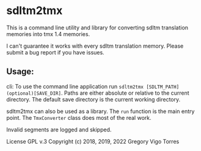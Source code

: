 # sdltm2tmx

This is a command line utility and library for converting sdltm translation memories into tmx 1.4 memories.

I can't guarantee it works with every sdltm translation memory.
Please submit a bug report if you have issues.


## Usage:
cli:
To use the command line application run `sdltm2tmx [SDLTM_PATH] (optional)[SAVE_DIR]`.
Paths are either absolute or relative to the current directory. The default save directory is the current working directory.

sdltm2tmx can also be used as a library. The `run` function is the main entry point. The `TmxConverter` class does most of the real work.

Invalid segments are logged and skipped.


License GPL v.3
Copyright (c) 2018, 2019, 2022 Gregory Vigo Torres
